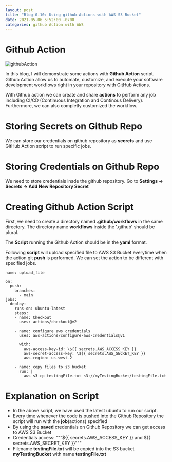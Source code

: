 ```yaml
---
layout: post
title: "Blog 0.10: Using github Actions with AWS S3 Bucket" 
date: 2021-05-06 5:52:00 -0700
categories: github Action with AWS
---
```


# Github Action

![githubAction](/assets/images/spring_21/blog_10/githubAction.png)

In this blog, I will demonstrate some actions with **Github Action** script. Github Action allow us to automate, customize, and execute your software development
workflows right in your repository with GitHub Actions. 

With Github action we can create and share **actions** to perform any job including CI/CD (Continuous Integration and Continous Delivery). Furthermore,
we can also completly customized the workflow.
 
# Storing Secrets on Github Repo

We can store our credentials on github repository as **secrets** and use GitHub Action script to run specific jobs.

# Storing Credentials on Github Repo

We need to store credentials insde the github repository. Go to **Settings -> Secrets -> Add New Repository Secret**

# Creating Github Action Script

First, we need to create a directory named **.github/workflows** in the same directory. The directory name **workflows** inside the '.github' should be plural.

The **Script** running the Github Action should be in the **yaml** format.

Following **script** will upload specified file to AWS S3 Bucket everytime when the action git **push** is performed. We can set the action to be different with specified jobs.

```
name: upload_file

on:
  push:
    branches:
      - main
jobs:
  deploy:
    runs-on: ubuntu-latest
    steps:
    - name: Checkout
      uses: actions/checkout@v2

    - name: configure aws credentials
      uses: aws-actions/configure-aws-credentials@v1

      with:
        aws-access-key-id: \${{ secrets.AWS_ACCESS_KEY }}
        aws-secret-access-key: \${{ secrets.AWS_SECRET_KEY }}
        aws-region: us-west-2

    - name: copy files to s3 bucket
      run: |
        aws s3 cp testingFile.txt s3://myTestingBucket/testingFile.txt

```
# Explanation on Script

* In the above script, we have used the latest ubuntu to run our script. 
* Every time whenever the code is pushed into the Github Repository the script will run with the **job**(actions) specified
* By using the **saved** credentials on Github Repository we can get access to AWS S3 Bucket
* Credentials access: """${{ secrets.AWS_ACCESS_KEY }} and \${{ secrets.AWS_SECRET_KEY }}"""
* Filename **testingFile.txt** will be copied into the S3 bucket **myTestingBucket** with name **testingFile.txt**

